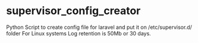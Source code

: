 # supervisor_config_creator
Python Script to create config file for laravel  and put it on /etc/supervisor.d/ folder
For Linux systems
Log retention is 50Mb or 30 days.
